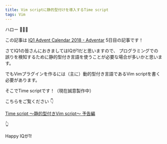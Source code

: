 ```yaml
---
title: Vim scriptに静的型付けを導入するTime script
tags: Vim
---
```


ハロー 🤟🙄🤟

この記事は [IQ1 Advent Calendar 2018 - Adventar](https://adventar.org/calendars/3160) 5日目の記事です！

さてIQ1の皆さんにおきましてはIQが1だと思いますので、
プログラミングでの誤りを検知するために静的型付き言語を使うことが必要な場合が多いかと思います。

でもVimプラグインを作るには（主に）動的型付き言語であるVim scriptを書く必要があります。

そこでTime scriptです！（現在誠意製作中）

こちらをご覧ください :point_down:

[Time script 〜静的型付きVim script〜 予告編](https://aiya000.github.io/Maid/about-time-script/#/)

:point_up_2:

Happy IQが1!
